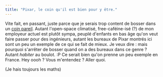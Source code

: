 ```yaml
---
title: "Pixar, le coin qu'il est bien pour y être."
---
```


Vite fait, en passant, juste parce que je serais trop content de bosser dans
un [coin pareil](http://www.aintitcoolnews.com/display.cgi?id=19658#1). Autant
l'open-space climatisé, free-caféine-isé (?) de mon employeur actuel est
plutôt sympa, peuplé d'enfants en bas âge qu'on veut faire passer pour des
ingénieurs, autant les bureaux de Pixar montrés ici sont un peu un exemple de
ce qui se fait de mieux. Je veux dire : mais pourquoi s'arrêter de bosser
quand on a des bureaux dans ce genre ? Autant _habiter_ au boulot. :P Ce
serait bien qu'on prenne un peu exemple en France. Hey oooh ? Vous m'entendez
? Aller quoi.

(Je hais toujours les maths)

